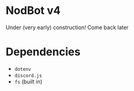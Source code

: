 # NodBot v4
Under (very early) construction! Come back later

# Dependencies
* `dotenv`
* `discord.js`
* `fs` (built in)
